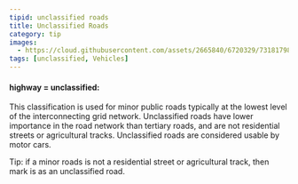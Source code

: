 ```yaml
---
tipid: unclassified roads
title: Unclassified Roads
category: tip
images:
  - https://cloud.githubusercontent.com/assets/2665840/6720329/73181798-cd98-11e4-9e61-fe83df928ed4.jpg
tags: [unclassified, Vehicles]
---
```


<h4>highway = unclassified:</h4>

<p>This classification is used for minor public roads typically at the lowest level of the interconnecting grid network. Unclassified roads have lower importance in the road network than tertiary roads, and are not residential streets or agricultural tracks. Unclassified roads are considered usable by motor cars.</p> 

<p>Tip: if a minor roads is not a residential street or agricultural track, then mark is as an unclassified road.<p>


